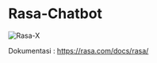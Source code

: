 # Rasa-Chatbot
![Rasa-X](https://user-images.githubusercontent.com/63514342/146313881-9ff39aca-9bec-45d8-86e5-f1f3315ec6c9.png)

Dokumentasi : https://rasa.com/docs/rasa/

